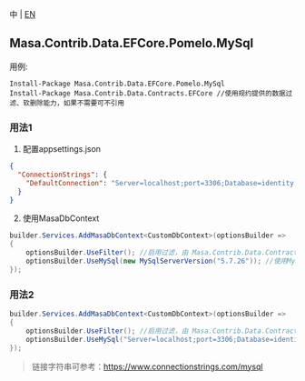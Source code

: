 中 | [EN](README.md)

## Masa.Contrib.Data.EFCore.Pomelo.MySql

用例:

``` powershelll
Install-Package Masa.Contrib.Data.EFCore.Pomelo.MySql
Install-Package Masa.Contrib.Data.Contracts.EFCore //使用规约提供的数据过滤、软删除能力，如果不需要可不引用
```

### 用法1

1. 配置appsettings.json

``` appsettings.json
{
  "ConnectionStrings": {
    "DefaultConnection": "Server=localhost;port=3306;Database=identity;Uid=myUsername;Pwd=P@ssw0rd;"
  }
}
```

2. 使用MasaDbContext

``` C#
builder.Services.AddMasaDbContext<CustomDbContext>(optionsBuilder =>
{
    optionsBuilder.UseFilter(); //启用过滤，由 Masa.Contrib.Data.Contracts.EFCore 提供
    optionsBuilder.UseMySql(new MySqlServerVersion("5.7.26")); //使用MySql数据库
});
```

### 用法2

``` C#
builder.Services.AddMasaDbContext<CustomDbContext>(optionsBuilder =>
{
    optionsBuilder.UseFilter(); //启用过滤，由 Masa.Contrib.Data.Contracts.EFCore 提供
    optionsBuilder.UseMySql("Server=localhost;port=3306;Database=identity;Uid=myUsername;Pwd=P@ssw0rd;", new MySqlServerVersion("5.7.26")); //使用MySql数据库
});
```

> 链接字符串可参考：https://www.connectionstrings.com/mysql